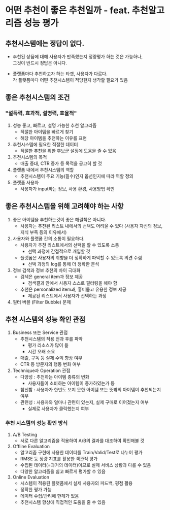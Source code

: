 # 어떤 추천이 좋은 추천일까 - feat. 추천알고리즘 성능 평가

## 추천시스템에는 정답이 없다.
- 추천된 상품에 대해 사용자가 만족했는지 정량평가 하는 것은 가능하나,  
그것이 반드시 정답은 아니다.

- 플랫폼마다 추천하고자 하는 타겟, 사용자가 다르다.  
각 플랫폼마다 어떤 추천시스템이 적당한지 생각할 필요가 있음


## 좋은 추천시스템의 조건
### "설득력, 효과적, 설명력, 효율적"
1. 성능 좋고, 빠르고, 설명 가능한 추천 알고리즘
    - 적절한 아이템을 빠르게 찾기
    - 해당 아이템을 추천하는 이유를 표현
2. 추천시스템에 필요한 적절한 데이터
    - 적절한 추천을 위한 후보군 설정에 도움을 줄 수 있음
3. 추천시스템의 목적
    - 매출 증대, CTR 증가 등 목적을 공고히 할 것
4. 플랫폼 내에서 추천시스템의 역할
    - 추천시스템이 주요 기능(필수)인지 옵션인지에 따라 역할 정의
5. 플랫폼 사용자
    - 사용자가 input하는 정보, 사용 환경, 사용방법 확인


## 좋은 추천시스템을 위해 고려해야 하는 사항
1. 좋은 아이템을 추천하는것이 좋은 해결책은 아니다.
    - 사용자는 추천된 리스트 내에서의 선택도 어려울 수 있다 (사용자 자신의 정보, 지식 부족 등의 이유에서)
2. 사용자와 플랫폼 간의 소통이 필요하다.
    - 사용자가 추천 리스트에서의 선택을 할 수 있도록 소통
        - 선택 과정에 간접적으로 개입할 것
    - 플랫폼은 사용자의 취향을 더 정확하게 파악할 수 있도록 의견 수렴
        - 선택 과정의 log를 통해 더 정확한 분석
3. 정보 검색과 정보 추천의 차이 극대화
    - 검색은 general item과 정보 제공
        - 검색결과 안에서 사용자 스스로 필터링을 해야 함
    - 추천은 personalized item과, 흥미롭고 유용한 정보 제공
        - 제공된 리스트에서 사용자가 선택하는 과정
4. 필터 버블 (Filter Bubble) 문제



## 추천 시스템의 성능 확인 관점
1. Business 또는 Service 관점
    - 추천시스템의 적용 전과 후를 파악
        - 평가 리소스가 많이 듦
        - 시간 오래 소요
    - 매출, 구독 등 실제 수익 향상 여부
    - CTR 등 방문자의 행동 변화 여부
2. Technique과 Operation 관점
    - 다양성 : 추천하는 아이템 종류의 변화
        - 사용자들이 소비하는 아이템이 증가하였는가 등
    - 참신함 : 사용자가 한번도 보지 못한 아이템 또는 뜻밖의 아이템이 추천되는지 여부
    - 관련성 : 사용자와 얼마나 관련이 있는지, 실제 구매로 이어졌는지 여부
        - 실제로 사용자가 클릭했는지 여부



### 추천 시스템의 성능 확인 방식
1. A/B Testing
    - 서로 다른 알고리즘을 적용하여 A/B의 결과를 대조하여 확인해볼 것
2. Offline Evaluation
    - 알고리즘 구현에 사용한 데이터를 Train/Valid/Test로 나누어 평가
    - RMSE 등 정량 지표를 활용한 객관적 평가
    - 수집된 데이터(=과거의 데이터)이므로 실제 서비스 상황과 다를 수 있음
    - 다양한 알고리즘을 쉽고 빠르게 평가할 수 있음
3. Online Evaluation
    - 시스템이 적용된 플랫폼에서 실제 사용자의 피드백, 평점 활용
    - 정확한 평가 가능
    - 데이터 수집/관리에 한계가 있음
    - 추천시스템 향상에 직접적인 도움을 줄 수 있음




